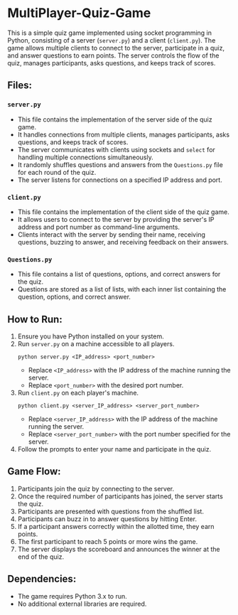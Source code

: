 # MultiPlayer-Quiz-Game

This is a simple quiz game implemented using socket programming in Python, consisting of a server (`server.py`) and a client (`client.py`). The game allows multiple clients to connect to the server, participate in a quiz, and answer questions to earn points. The server controls the flow of the quiz, manages participants, asks questions, and keeps track of scores.

## Files:

### `server.py`
- This file contains the implementation of the server side of the quiz game.
- It handles connections from multiple clients, manages participants, asks questions, and keeps track of scores.
- The server communicates with clients using sockets and `select` for handling multiple connections simultaneously.
- It randomly shuffles questions and answers from the `Questions.py` file for each round of the quiz.
- The server listens for connections on a specified IP address and port.

### `client.py`
- This file contains the implementation of the client side of the quiz game.
- It allows users to connect to the server by providing the server's IP address and port number as command-line arguments.
- Clients interact with the server by sending their name, receiving questions, buzzing to answer, and receiving feedback on their answers.

### `Questions.py`
- This file contains a list of questions, options, and correct answers for the quiz.
- Questions are stored as a list of lists, with each inner list containing the question, options, and correct answer.

## How to Run:

1. Ensure you have Python installed on your system.
2. Run `server.py` on a machine accessible to all players.
    ```
    python server.py <IP_address> <port_number>
    ```
    - Replace `<IP_address>` with the IP address of the machine running the server.
    - Replace `<port_number>` with the desired port number.
3. Run `client.py` on each player's machine.
    ```
    python client.py <server_IP_address> <server_port_number>
    ```
    - Replace `<server_IP_address>` with the IP address of the machine running the server.
    - Replace `<server_port_number>` with the port number specified for the server.
4. Follow the prompts to enter your name and participate in the quiz.

## Game Flow:

1. Participants join the quiz by connecting to the server.
2. Once the required number of participants has joined, the server starts the quiz.
3. Participants are presented with questions from the shuffled list.
4. Participants can buzz in to answer questions by hitting Enter.
5. If a participant answers correctly within the allotted time, they earn points.
6. The first participant to reach 5 points or more wins the game.
7. The server displays the scoreboard and announces the winner at the end of the quiz.

## Dependencies:

- The game requires Python 3.x to run.
- No additional external libraries are required.
